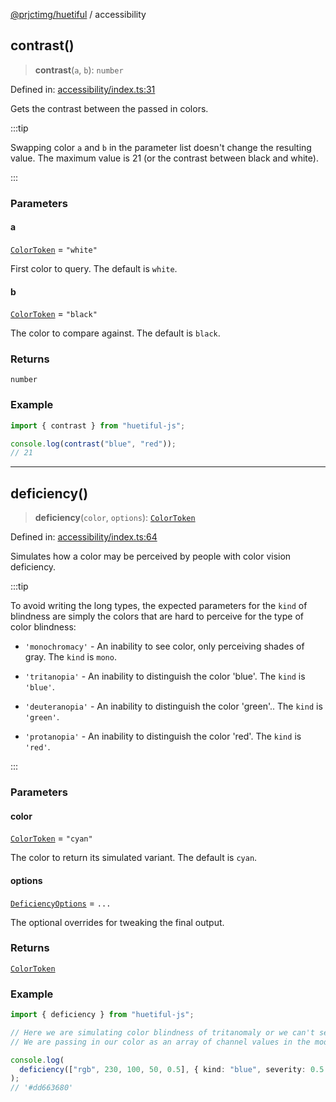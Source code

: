 [@prjctimg/huetiful](huetiful.gitbook.io/README.md) / accessibility

## contrast()

> **contrast**(`a`, `b`): `number`

Defined in: [accessibility/index.ts:31](https://github.com/prjctimg/huetiful/blob/0b456f741596cb40d2578e331d8e03e4c0a4eeb5/lib/accessibility/index.ts#L31)

Gets the contrast between the passed in colors.

:::tip

Swapping color `a` and `b` in the parameter list doesn't change the resulting value. The maximum value is 21 (or the contrast between black and white).

:::

### Parameters

#### a

[`ColorToken`](huetiful.gitbook.io/types.md#colortoken) = `"white"`

First color to query. The default is `white`.

#### b

[`ColorToken`](huetiful.gitbook.io/types.md#colortoken) = `"black"`

The color to compare against. The default is `black`.

### Returns

`number`

### Example

```ts
import { contrast } from "huetiful-js";

console.log(contrast("blue", "red"));
// 21
```

---

## deficiency()

> **deficiency**(`color`, `options`): [`ColorToken`](huetiful.gitbook.io/types.md#colortoken)

Defined in: [accessibility/index.ts:64](https://github.com/prjctimg/huetiful/blob/0b456f741596cb40d2578e331d8e03e4c0a4eeb5/lib/accessibility/index.ts#L64)

Simulates how a color may be perceived by people with color vision deficiency.

:::tip

To avoid writing the long types, the expected parameters for the `kind` of blindness are simply the colors that are hard to perceive for the type of color blindness:

- `'monochromacy'` - An inability to see color, only perceiving shades of gray. The `kind` is `mono`.

- `'tritanopia'` - An inability to distinguish the color 'blue'. The `kind` is `'blue'`.
- `'deuteranopia'` - An inability to distinguish the color 'green'.. The `kind` is `'green'`.
- `'protanopia'` - An inability to distinguish the color 'red'. The `kind` is `'red'`.

:::

### Parameters

#### color

[`ColorToken`](huetiful.gitbook.io/types.md#colortoken) = `"cyan"`

The color to return its simulated variant. The default is `cyan`.

#### options

[`DeficiencyOptions`](huetiful.gitbook.io/types.md#deficiencyoptions) = `...`

The optional overrides for tweaking the final output.

### Returns

[`ColorToken`](huetiful.gitbook.io/types.md#colortoken)

### Example

```ts
import { deficiency } from "huetiful-js";

// Here we are simulating color blindness of tritanomaly or we can't see 'blue'.
// We are passing in our color as an array of channel values in the mode "rgb". The severity is set to 0.5

console.log(
  deficiency(["rgb", 230, 100, 50, 0.5], { kind: "blue", severity: 0.5 }),
);
// '#dd663680'
```
